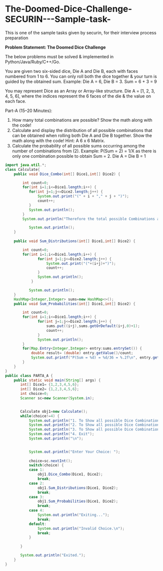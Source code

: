 # The-Doomed-Dice-Challenge-SECURIN---Sample-task-
This is one of the sample tasks given by securin, for their interview process preparation

**Problem Statement: The Doomed Dice Challenge**

The below problems must be solved & implemented in Python/Java/Ruby/C++/Go.

You are given two six-sided dice, Die A and Die B, each with faces numbered from 1 to 6.
You can only roll both the dice together & your turn is guided by the obtained sum.
Example: Die A = 6, Die B = 3. Sum = 6 + 3 = 9

You may represent Dice as an Array or Array-like structure.
Die A = [1, 2, 3, 4, 5, 6], where the indices represent the 6 faces of the die & the value on each face.

Part-A (15–20 Minutes):
1. How many total combinations are possible? Show the math along with the code!
2. Calculate and display the distribution of all possible combinations that can be obtained when rolling both Die A and Die B together. Show the math along with the code!
   Hint: A 6 x 6 Matrix.
3. Calculate the probability of all possible sums occurring among the number of combinations from (2).
   Example: P(Sum = 2) = 1/X as there is only one combination possible to obtain Sum = 2. Die A = Die B = 1

```java
import java.util.*;
class Calculate{
	public void Dice_Combo(int[] Dice1,int[] Dice2) {

		int count=0;
		for(int i=1;i<=Dice1.length;i++) {
	 	   for(int j=1;j<=Dice2.length;j++) {
	 		   System.out.print("(" + i + "," + j + ")");
	 		   count++;
	 	   }
	 	   System.out.println();
	    }
	    System.out.println("Therefore the total possible Combinations are :" + count);

	 	   System.out.println();
	}
	
	public void Sum_Distributions(int[] Dice1,int[] Dice2) {

		int count=0;
		for(int i=1;i<=Dice1.length;i++) {
		 	   for(int j=1;j<=Dice2.length;j++) {
		 		   System.out.print("("+(i+j)+")");
		 		   count++;
		 	   }
		 	   System.out.println();
		    }

	 	   System.out.println();
	}
	HashMap<Integer,Integer> sums=new HashMap<>();
	public void Sum_Probabilities(int[] Dice1,int[] Dice2) {

		int count=0;
		for(int i=1;i<=Dice1.length;i++) {
		 	   for(int j=1;j<=Dice2.length;j++) {
		 		   sums.put((i+j),sums.getOrDefault(i+j,0)+1);
		 		   count++;
		 	   }
		 	   System.out.println();
		}
		for(Map.Entry<Integer,Integer> entry:sums.entrySet()) {
			double result= (double) entry.getValue()/count;
			System.out.printf("P(Sum = %d) = %d/36 = %.2f\n", entry.getKey(), entry.getValue(), result);
		}
	}
}
public class PARTA_A {
	public static void main(String[] args) {
       int[] Dice1= {1,2,3,4,5,6};
       int[] Dice2= {1,2,3,4,5,6};
       int choice=0;
       Scanner sc=new Scanner(System.in);
       

	   Calculate obj1=new Calculate();
       while(choice!=4) {
    	   System.out.println("1. To Show all possible Dice Combination(2 Dice rolled together).");
           System.out.println("2. To Show all possible Dice Combination sum(2 Dice rolled together).");
           System.out.println("3. To Show all possible Dice Combination(2 Dice rolled together).");
           System.out.println("4. Exit");
           System.out.println("\n");
           

           System.out.println("Enter Your Choice: ");
           
    	   choice=sc.nextInt();
    	   switch(choice) {
           case 1:
        	   obj1.Dice_Combo(Dice1, Dice2);
        	   break;
           case 2:
        	   obj1.Sum_Distributions(Dice1, Dice2);
        	   break;
           case 3:
        	   obj1.Sum_Probabilities(Dice1, Dice2);
        	   break;
           case 4:
        	   System.out.println("Exiting...");
        	   break;
           default:
        	   System.out.println("Invalid Choice.\n");
        	   break;
           }
           
       }

	   System.out.println("Exited.");
	}
}
